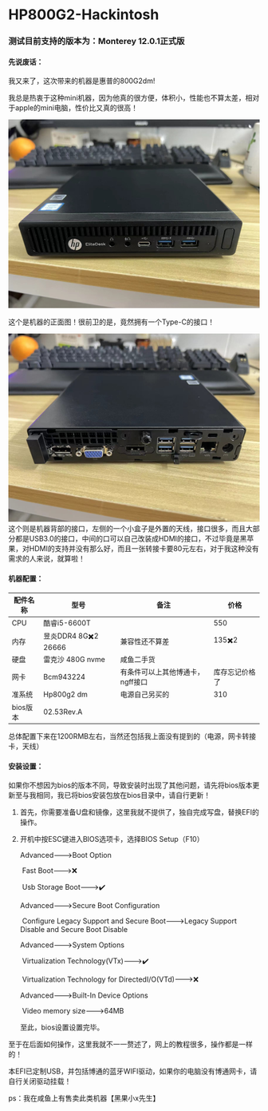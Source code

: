 # HP800G2-Hackintosh

### 测试目前支持的版本为：Monterey 12.0.1正式版

#### 先说废话：

我又来了，这次带来的机器是惠普的800G2dm!

我总是热衷于这种mini机器，因为他真的很方便，体积小，性能也不算太差，相对于apple的mini电脑，性价比又真的很高！

![foront](image/front.jpg)

这个是机器的正面图！很前卫的是，竟然拥有一个Type-C的接口！

![back](image/back.jpg)这个则是机器背部的接口，左侧的一个小盒子是外置的天线，接口很多，而且大部分都是USB3.0的接口，中间的口可以自己改装成HDMI的接口，不过毕竟是黑苹果，对HDMI的支持并没有那么好，而且一张转接卡要80元左右，对于我这种没有需求的人来说，就算啦！

#### 机器配置：

| 配件名称 | 型号                | 备注                             | 价格           |
| -------- | ------------------- | -------------------------------- | -------------- |
| CPU      | 酷睿i5-6600T        |                                  | 550            |
| 内存     | 昱炎DDR4 8G✖️2 26666 | 兼容性还不算差                   | 135✖️2          |
| 硬盘     | 雷克沙 480G nvme    | 咸鱼二手货                       |                |
| 网卡     | Bcm943224           | 有条件可以上其他博通卡，ngff接口 | 库存忘记价格了 |
| 准系统   | Hp800g2 dm          | 电源自己另买的                   | 310            |
| bios版本 | 02.53Rev.A          |                                  |                |

总体配置下来在1200RMB左右，当然还包括我上面没有提到的（电源，网卡转接卡，天线）

#### 安装设置：

如果你不想因为bios的版本不同，导致安装时出现了其他问题，请先将bios版本更新至与我相同，我已将bios安装包放在bios目录中，请自行更新！

1. 首先，你需要准备U盘和镜像，这里我就不提供了，独自完成写盘，替换EFI的操作。

2. 开机中按ESC键进入BIOS选项卡，选择BIOS Setup（F10）

   Advanced--->Boot Option

   ​						Fast Boot--->❌

   ​						Usb Storage Boot--->✔️

   Advanced--->Secure Boot Configuration

   ​						Configure Legacy Support and Secure Boot--->Legacy Support Disable and Secure Boot Disable

   Advanced--->System Options

   ​						Virtualization Technology(VTx)--->✔️

   ​						Virtualization Technology for DirectedI/O(VTd)--->❌

   Advanced--->Built-In Device Options

   ​						Video memory size--->64MB

   至此，bios设置设置完毕。

至于在后面如何操作，这里我就不一一赘述了，网上的教程很多，操作都是一样的！

本EFI已定制USB，并包括博通的蓝牙WIFI驱动，如果你的电脑没有博通网卡，请自行关闭驱动挂载！

ps：我在咸鱼上有售卖此类机器【黑果小x先生】
